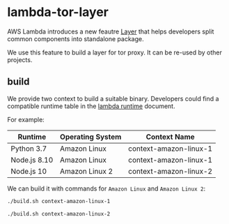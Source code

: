 # lambda-tor-layer

AWS Lambda introduces a new feautre [Layer](https://aws.amazon.com/tw/blogs/aws/new-for-aws-lambda-use-any-programming-language-and-share-common-components/) that helps developers split common components into standalone package. 

We use this feature to build a layer for tor proxy. It can be re-used by other projects.

## build

We provide two context to build a suitable binary. Developers could find a compatible runtime table in the [lambda runtime](https://docs.aws.amazon.com/lambda/latest/dg/lambda-runtimes.html) document.

For example:

| Runtime      | Operating System | Context Name           |
|--------------|------------------|------------------------|
| Python 3.7   | Amazon Linux     | context-amazon-linux-1 |
| Node.js 8.10 | Amazon Linux     | context-amazon-linux-1 |
| Node.js 10   | Amazon Linux 2   | context-amazon-linux-2 |

We can build it with commands for `Amazon Linux` and `Amazon Linux 2`:

```sh
./build.sh context-amazon-linux-1
```

```sh
./build.sh context-amazon-linux-2
```